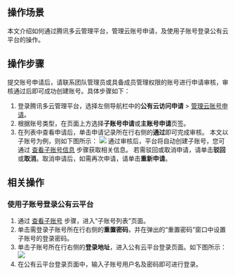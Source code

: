 ## 操作场景
本文介绍如何通过腾讯多云管理平台，管理云账号申请，及使用子账号登录公有云平台的操作。



## 操作步骤

提交账号申请后，请联系团队管理员或具备成员管理权限的账号进行申请审核，审核通过后即可成功创建账号。具体步骤如下：

1. 登录腾讯多云管理平台，选择左侧导航栏中的**公有云访问申请** > [管理云账号申请](https://cmp.tencent.cn/account/apply)。
2. 根据账号类型，在页面上方选择**子账号申请**或**主账号申请**页签。
3. 在列表中查看申请后，单击申请记录所在行右侧的**通过**即可完成审核。
本文以子账号为例，则如下图所示：
![](https://qcloudimg.tencent-cloud.cn/raw/1393cbb66e8c1bf21986ff7afc048897.png)
通过审核后，平台将自动创建子账号，您可通过 [查看子账号信息](https://cloud.tencent.com/document/product/1522/67068#viewAccount) 步骤获取相关信息。
若需驳回或取消申请，请单击**驳回**或**取消**。取消申请后，如需再次申请，请单击**重新申请**。

## 相关操作

### 使用子账号登录公有云平台
1. 通过 [查看子账号](https://cloud.tencent.com/document/product/1522/67068#viewAccount) 步骤，进入“子账号列表”页面。
2. 单击需登录子账号所在行右侧的**重置密码**，并在弹出的“重置密码”窗口中设置子账号的登录密码。
3. 单击子账号所在行右侧的**登录地址**，进入公有云平台登录页面。如下图所示：
![](https://qcloudimg.tencent-cloud.cn/raw/59c65d8181372a230f3aef7b26b57e4a.png)
4. 在公有云平台登录页面中，输入子账号用户名及密码即可进行登录。
